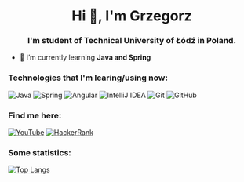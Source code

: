 <h1 align="center">Hi 👋, I'm Grzegorz</h1>
<h3 align="center">I'm student of Technical University of Łódź in Poland.</h3>

- 🌱 I’m currently learning **Java and Spring**

<h3 align="left">Technologies that I'm learing/using now:</h3>

![Java](https://img.shields.io/badge/java-%23ED8B00.svg?style=for-the-badge&logo=java&logoColor=white)
![Spring](https://img.shields.io/badge/spring-%236DB33F.svg?style=for-the-badge&logo=spring&logoColor=white)
![Angular](https://img.shields.io/badge/Angular-DD0031?style=for-the-badge&logo=angular&logoColor=white)
![IntelliJ IDEA](https://img.shields.io/badge/IntelliJIDEA-000000.svg?style=for-the-badge&logo=intellij-idea&logoColor=white)
![Git](https://img.shields.io/badge/git-%23F05033.svg?style=for-the-badge&logo=git&logoColor=white)
![GitHub](https://img.shields.io/badge/github-%23121011.svg?style=for-the-badge&logo=github&logoColor=white)
  
  
<h3 align="left">Find me here:</h3>
  
[![YouTube](https://img.shields.io/badge/YouTube-FF0000?style=for-the-badge&logo=youtube&logoColor=white)](https://www.youtube.com/c/gelostudio)
[![HackerRank](https://img.shields.io/badge/-Hackerrank-2EC866?style=for-the-badge&logo=HackerRank&logoColor=white)](https://www.hackerrank.com/geloo)

<h3 align="left">Some statistics:</h3>

[![Top Langs](https://github-readme-stats.vercel.app/api/top-langs/?username=anuraghazra&theme=darcula&layout=compact)](https://github.com/anuraghazra/github-readme-stats)


